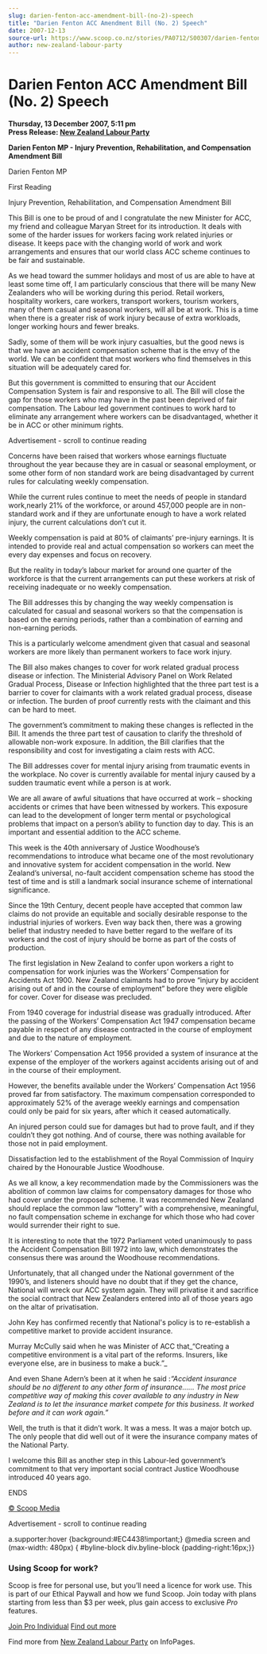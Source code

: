 ```yaml
---
slug: darien-fenton-acc-amendment-bill-(no-2)-speech
title: "Darien Fenton ACC Amendment Bill (No. 2) Speech"
date: 2007-12-13
source-url: https://www.scoop.co.nz/stories/PA0712/S00307/darien-fenton-acc-amendment-bill-no-2-speech.htm
author: new-zealand-labour-party
---
```

Darien Fenton ACC Amendment Bill (No. 2) Speech
===============================================

**Thursday, 13 December 2007, 5:11 pm**  
**Press Release: [New Zealand Labour Party](https://info.scoop.co.nz/New_Zealand_Labour_Party)**

**Darien Fenton MP - Injury Prevention, Rehabilitation, and Compensation Amendment Bill**

Darien Fenton MP

First Reading

Injury Prevention, Rehabilitation, and Compensation Amendment Bill

This Bill is one to be proud of and I congratulate the new Minister for ACC, my friend and colleague Maryan Street for its introduction. It deals with some of the harder issues for workers facing work related injuries or disease. It keeps pace with the changing world of work and work arrangements and ensures that our world class ACC scheme continues to be fair and sustainable.

As we head toward the summer holidays and most of us are able to have at least some time off, I am particularly conscious that there will be many New Zealanders who will be working during this period. Retail workers, hospitality workers, care workers, transport workers, tourism workers, many of them casual and seasonal workers, will all be at work. This is a time when there is a greater risk of work injury because of extra workloads, longer working hours and fewer breaks.

Sadly, some of them will be work injury casualties, but the good news is that we have an accident compensation scheme that is the envy of the world. We can be confident that most workers who find themselves in this situation will be adequately cared for.

But this government is committed to ensuring that our Accident Compensation System is fair and responsive to all. The Bill will close the gap for those workers who may have in the past been deprived of fair compensation. The Labour led government continues to work hard to eliminate any arrangement where workers can be disadvantaged, whether it be in ACC or other minimum rights.

Advertisement - scroll to continue reading





Concerns have been raised that workers whose earnings fluctuate throughout the year because they are in casual or seasonal employment, or some other form of non standard work are being disadvantaged by current rules for calculating weekly compensation.

While the current rules continue to meet the needs of people in standard work,nearly 21% of the workforce, or around 457,000 people are in non-standard work and if they are unfortunate enough to have a work related injury, the current calculations don’t cut it.

Weekly compensation is paid at 80% of claimants’ pre-injury earnings. It is intended to provide real and actual compensation so workers can meet the every day expenses and focus on recovery.

But the reality in today’s labour market for around one quarter of the workforce is that the current arrangements can put these workers at risk of receiving inadequate or no weekly compensation.

The Bill addresses this by changing the way weekly compensation is calculated for casual and seasonal workers so that the compensation is based on the earning periods, rather than a combination of earning and non-earning periods.

This is a particularly welcome amendment given that casual and seasonal workers are more likely than permanent workers to face work injury.

The Bill also makes changes to cover for work related gradual process disease or infection. The Ministerial Advisory Panel on Work Related Gradual Process, Disease or Infection highlighted that the three part test is a barrier to cover for claimants with a work related gradual process, disease or infection. The burden of proof currently rests with the claimant and this can be hard to meet.

The government’s commitment to making these changes is reflected in the Bill. It amends the three part test of causation to clarify the threshold of allowable non-work exposure. In addition, the Bill clarifies that the responsibility and cost for investigating a claim rests with ACC.

The Bill addresses cover for mental injury arising from traumatic events in the workplace. No cover is currently available for mental injury caused by a sudden traumatic event while a person is at work.

We are all aware of awful situations that have occurred at work – shocking accidents or crimes that have been witnessed by workers. This exposure can lead to the development of longer term mental or psychological problems that impact on a person’s ability to function day to day. This is an important and essential addition to the ACC scheme.

This week is the 40th anniversary of Justice Woodhouse’s recommendations to introduce what became one of the most revolutionary and innovative system for accident compensation in the world. New Zealand’s universal, no-fault accident compensation scheme has stood the test of time and is still a landmark social insurance scheme of international significance.

Since the 19th Century, decent people have accepted that common law claims do not provide an equitable and socially desirable response to the industrial injuries of workers. Even way back then, there was a growing belief that industry needed to have better regard to the welfare of its workers and the cost of injury should be borne as part of the costs of production.

The first legislation in New Zealand to confer upon workers a right to compensation for work injuries was the Workers’ Compensation for Accidents Act 1900. New Zealand claimants had to prove “injury by accident arising out of and in the course of employment” before they were eligible for cover. Cover for disease was precluded.

From 1940 coverage for industrial disease was gradually introduced. After the passing of the Workers’ Compensation Act 1947 compensation became payable in respect of any disease contracted in the course of employment and due to the nature of employment.

The Workers’ Compensation Act 1956 provided a system of insurance at the expense of the employer of the workers against accidents arising out of and in the course of their employment.

However, the benefits available under the Workers’ Compensation Act 1956 proved far from satisfactory. The maximum compensation corresponded to approximately 52% of the average weekly earnings and compensation could only be paid for six years, after which it ceased automatically.

An injured person could sue for damages but had to prove fault, and if they couldn’t they got nothing. And of course, there was nothing available for those not in paid employment.

Dissatisfaction led to the establishment of the Royal Commission of Inquiry chaired by the Honourable Justice Woodhouse.

As we all know, a key recommendation made by the Commissioners was the abolition of common law claims for compensatory damages for those who had cover under the proposed scheme. It was recommended New Zealand should replace the common law “lottery” with a comprehensive, meaningful, no fault compensation scheme in exchange for which those who had cover would surrender their right to sue.

It is interesting to note that the 1972 Parliament voted unanimously to pass the Accident Compensation Bill 1972 into law, which demonstrates the consensus there was around the Woodhouse recommendations.

Unfortunately, that all changed under the National government of the 1990’s, and listeners should have no doubt that if they get the chance, National will wreck our ACC system again. They will privatise it and sacrifice the social contract that New Zealanders entered into all of those years ago on the altar of privatisation.

John Key has confirmed recently that National's policy is to re-establish a competitive market to provide accident insurance.

Murray McCully said when he was Minister of ACC that_“Creating a competitive environment is a vital part of the reforms. Insurers, like everyone else, are in business to make a buck.”_

And even Shane Adern’s been at it when he said :_“Accident insurance should be no different to any other form of insurance…… The most price competitive way of making this cover available to any industry in New Zealand is to let the insurance market compete for this business. It worked before and it can work again.”_

Well, the truth is that it didn’t work. It was a mess. It was a major botch up. The only people that did well out of it were the insurance company mates of the National Party.

I welcome this Bill as another step in this Labour-led government’s commitment to that very important social contract Justice Woodhouse introduced 40 years ago.

ENDS

[© Scoop Media](http://www.scoop.co.nz/about/terms.html)  

Advertisement - scroll to continue reading



a.supporter:hover {background:#EC4438!important;} @media screen and (max-width: 480px) { #byline-block div.byline-block {padding-right:16px;}}

### Using Scoop for work?

Scoop is free for personal use, but you’ll need a licence for work use. This is part of our Ethical Paywall and how we fund Scoop. Join today with plans starting from less than $3 per week, plus gain access to exclusive _Pro_ features.  
  
[Join Pro Individual](https://pro.scoop.co.nz/Individual/?from=ProIn24) [Find out more](https://pro.scoop.co.nz/using-scoop-for-work/?from=ProIn24)

Find more from [New Zealand Labour Party](https://info.scoop.co.nz/New_Zealand_Labour_Party) on InfoPages.